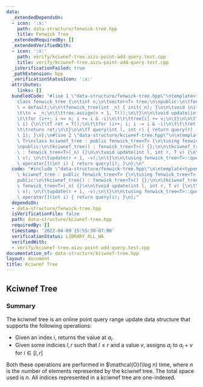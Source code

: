 ```yaml
---
data:
  _extendedDependsOn:
  - icon: ':x:'
    path: data-structure/fenwick-tree.hpp
    title: Fenwick Tree
  _extendedRequiredBy: []
  _extendedVerifiedWith:
  - icon: ':x:'
    path: verify/kciwnef-tree.aizu-point-add-query.test.cpp
    title: verify/kciwnef-tree.aizu-point-add-query.test.cpp
  _isVerificationFailed: true
  _pathExtension: hpp
  _verificationStatusIcon: ':x:'
  attributes:
    links: []
  bundledCode: "#line 1 \"data-structure/fenwick-tree.hpp\"\ntemplate<typename T>\n\
    class fenwick_tree {\n\tint n;\n\tvector<T> tree;\n\npublic:\n\tfenwick_tree()\
    \ = default;\n\n\tfenwick_tree(int _n) { init(_n); }\n\n\tvoid init(int _n) {\n\
    \t\tn = _n;\n\t\ttree.assign(n + 1, T());\n\t}\n\n\tvoid update(int i, T v) {\n\
    \t\tfor (i++; i <= n; i += i & -i)\n\t\t\ttree[i] += v;\n\t}\n\n\tT query(int\
    \ i) {\n\t\tT ret = T();\n\t\tfor (i++; i; i -= i & -i)\n\t\t\tret += tree[i];\n\
    \t\treturn ret;\n\t}\n\n\tT query(int l, int r) { return query(r) - query(l -\
    \ 1); }\n};\n#line 2 \"data-structure/kciwnef-tree.hpp\"\n\ntemplate<typename\
    \ T>\nclass kciwnef_tree : public fenwick_tree<T> {\n\tusing fenwick_tree<T>::update;\n\
    \npublic:\n\tkciwnef_tree() : fenwick_tree<T>() {};\n\n\tkciwnef_tree(int _n)\
    \ : fenwick_tree<T>(_n) {}\n\n\tvoid update(int l, int r, T v) {\n\t\tupdate(l,\
    \ v); \n\t\tupdate(r + 1, -v);\n\t}\n\n\tusing fenwick_tree<T>::query;\n\n\tT\
    \ operator[](int i) { return query(i); }\n};\n"
  code: "#include \"data-structure/fenwick-tree.hpp\"\n\ntemplate<typename T>\nclass\
    \ kciwnef_tree : public fenwick_tree<T> {\n\tusing fenwick_tree<T>::update;\n\n\
    public:\n\tkciwnef_tree() : fenwick_tree<T>() {};\n\n\tkciwnef_tree(int _n) :\
    \ fenwick_tree<T>(_n) {}\n\n\tvoid update(int l, int r, T v) {\n\t\tupdate(l,\
    \ v); \n\t\tupdate(r + 1, -v);\n\t}\n\n\tusing fenwick_tree<T>::query;\n\n\tT\
    \ operator[](int i) { return query(i); }\n};"
  dependsOn:
  - data-structure/fenwick-tree.hpp
  isVerificationFile: false
  path: data-structure/kciwnef-tree.hpp
  requiredBy: []
  timestamp: '2022-04-09 15:55:38-07:00'
  verificationStatus: LIBRARY_ALL_WA
  verifiedWith:
  - verify/kciwnef-tree.aizu-point-add-query.test.cpp
documentation_of: data-structure/kciwnef-tree.hpp
layout: document
title: Kciwnef Tree
---
```


## Kciwnef Tree

### Summary
The kciwnef tree is an online point query range update data structure that supports the following operations:
- Given an index $i$, returns the value at $a_i$.
- Given some indicies $l, r$ such that $l \leq r$ and a value $v$, assigns $a_i$ to $a_i + v$ for $i \in [l, r]$

Both these operations are performed in $\mathcal{O}(\log n) time, where $n$ is the number of elements represented by the kciwnef tree. The total space used is $n$. All indices represented in a kciwnef tree are one-indexed.